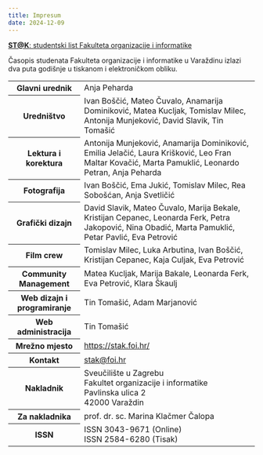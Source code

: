 ```yaml
---
title: Impresum
date: 2024-12-09
---
```


<ins><strong>ST@K</strong>: studentski list Fakulteta organizacije i informatike</ins>

Časopis studenata Fakulteta organizacije i informatike u Varaždinu izlazi dva puta godišnje u tiskanom i elektroničkom
obliku.

<table class="text-sm text-left rtl:text-right text-gray-500 dark:text-gray-400">
    <tbody>
        <tr class="bg-white border-b dark:bg-gray-800 dark:border-gray-700">
            <th scope="row" class="px-6 py-4 font-medium text-gray-900 dark:text-white">
                Glavni urednik
            </th>
            <td class="px-6 py-4">
                Anja Peharda
            </td>
        </tr>
        <tr class="bg-white border-b dark:bg-gray-800 dark:border-gray-700">
            <th scope="row" class="px-6 py-4 font-medium text-gray-900 dark:text-white">
                Uredništvo
            </th>
            <td class="px-6 py-4">
                Ivan Boščić, Mateo Čuvalo, Anamarija Dominiković, Matea Kucljak, Tomislav Milec, Antonija Munjeković, David Slavik, Tin Tomašić
            </td>
        </tr>
        <tr class="bg-white border-b dark:bg-gray-800 dark:border-gray-700">
            <th scope="row" class="px-6 py-4 font-medium text-gray-900 dark:text-white">
                Lektura i korektura
            </th>
            <td class="px-6 py-4">
                Antonija Munjeković, Anamarija Dominiković, Emilia Jelačić, Laura Krišković, Leo Fran Maltar Kovačić, Marta Pamuklić, Leonardo Petran, Anja Peharda
            </td>
        </tr>
        <tr class="bg-white border-b dark:bg-gray-800 dark:border-gray-700">
            <th scope="row" class="px-6 py-4 font-medium text-gray-900 dark:text-white">
                Fotografija
            </th>
            <td class="px-6 py-4">
                Ivan Boščić, Ema Jukić, Tomislav Milec, Rea Sobošćan, Anja Svetličić
            </td>
        </tr>
        <tr class="bg-white border-b dark:bg-gray-800 dark:border-gray-700">
            <th scope="row" class="px-6 py-4 font-medium text-gray-900 dark:text-white">
                Grafički dizajn
            </th>
            <td class="px-6 py-4">
                David Slavik, Mateo Čuvalo, Marija Bekale, Kristijan Cepanec, Leonarda Ferk, Petra Jakopović, Nina Obadić, Marta Pamuklić, Petar Pavlić, Eva Petrović
            </td>
        </tr>
        <tr class="bg-white border-b dark:bg-gray-800 dark:border-gray-700">
            <th scope="row" class="px-6 py-4 font-medium text-gray-900 dark:text-white">
                Film crew
            </th>
            <td class="px-6 py-4">
                Tomislav Milec, Luka Arbutina, Ivan Boščić, Kristijan Cepanec, Kaja Culjak, Eva Petrović
            </td>
        </tr>
        <tr class="bg-white border-b dark:bg-gray-800 dark:border-gray-700">
            <th scope="row" class="px-6 py-4 font-medium text-gray-900 dark:text-white">
                Community Management
            </th>
            <td class="px-6 py-4">
                Matea Kucljak, Marija Bakale, Leonarda Ferk, Eva Petrović, Klara Škaulj
            </td>
        </tr>
        <tr class="bg-white border-b dark:bg-gray-800 dark:border-gray-700">
            <th scope="row" class="px-6 py-4 font-medium text-gray-900 dark:text-white">
                Web dizajn i programiranje
            </th>
            <td class="px-6 py-4">
                Tin Tomašić, Adam Marjanović
            </td>
        </tr>
        <tr class="bg-white border-b dark:bg-gray-800 dark:border-gray-700">
            <th scope="row" class="px-6 py-4 font-medium text-gray-900 dark:text-white">
                Web administracija
            </th>
            <td class="px-6 py-4">
                Tin Tomašić
            </td>
        </tr>
        <tr class="bg-white border-b dark:bg-gray-800 dark:border-gray-700">
            <th scope="row" class="px-6 py-4 font-medium text-gray-900 dark:text-white">
                Mrežno mjesto
            </th>
            <td class="px-6 py-4">
                <a href="https://stak.foi.hr/impresum">https://stak.foi.hr/</a>
            </td>
        </tr>
        <tr class="bg-white border-b dark:bg-gray-800 dark:border-gray-700">
            <th scope="row" class="px-6 py-4 font-medium text-gray-900 dark:text-white">
                Kontakt
            </th>
            <td class="px-6 py-4">
                <a href="mailto:stak@foi.hr">stak@foi.hr</a>
            </td>
        </tr>
        <tr class="bg-white border-b dark:bg-gray-800 dark:border-gray-700">
            <th scope="row" class="px-6 py-4 font-medium text-gray-900 dark:text-white">
                Nakladnik
            </th>
            <td class="px-6 py-4">
                Sveučilište u Zagrebu<br>
                Fakultet organizacije i informatike<br>
                Pavlinska ulica 2<br>
                42000 Varaždin
            </td>
        </tr>
        <tr class="bg-white border-b dark:bg-gray-800 dark:border-gray-700">
            <th scope="row" class="px-6 py-4 font-medium text-gray-900 dark:text-white">
                Za nakladnika
            </th>
            <td class="px-6 py-4">
                prof. dr. sc. Marina Klačmer Čalopa
            </td>
        </tr>
        <tr class="bg-white border-b dark:bg-gray-800 dark:border-gray-700">
            <th scope="row" class="px-6 py-4 font-medium text-gray-900 dark:text-white">
                ISSN
            </th>
            <td class="px-6 py-4">
                ISSN 3043-9671 (Online)
                <br>
                ISSN 2584-6280 (Tisak)
            </td>
        </tr>
    </tbody>
</table>
